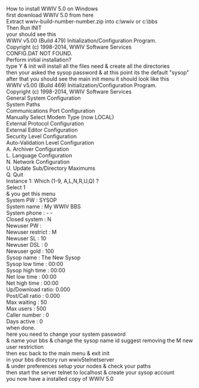 How to install WWIV 5.0 on Windows  
first download WWIV 5.0 from here  
Extract wwiv-build-number-number.zip into c:\wwiv or c:\bbs    
Then Run INIT    
your should see this  
WWIV v5.00 (Build 479) Initialization/Configuration Program.  
Copyright (c) 1998-2014, WWIV Software Services  
CONFIG.DAT NOT FOUND.  
Perform initial installation?  
type Y & init will install all the files need & create all the directories  
then your asked the sysop password & at this point its the default "sysop"  
after that you should see the main init menu it should look like this  
WWIV v5.00 (Build 469) Initialization/Configuration Program.  
Copyright (c) 1998-2014, WWIV Software Services  
General System Configuration  
System Paths  
Communications Port Configuration  
Manually Select Modem Type (now LOCAL)  
External Protocol Configuration  
External Editor Configuration  
Security Level Configuration  
Auto-Validation Level Configuration  
A. Archiver Configuration  
L. Language Configuration  
N. Network Configuration  
U. Update Sub/Directory Maximums  
Q. Quit  
Instance 1: Which (1-9, A,L,N,R,U,Q) ?  
Select 1   
& you get this menu  
System PW : SYSOP  
System name : My WWIV BBS  
System phone : - -  
Closed system : N  
Newuser PW :  
Newuser restrict : M  
Newuser SL : 10  
Newuser DSL : 0  
Newuser gold : 100  
Sysop name : The New Sysop  
Sysop low time : 00:00  
Sysop high time : 00:00  
Net low time : 00:00  
Net high time : 00:00  
Up/Download ratio: 0.000  
Post/Call ratio : 0.000  
Max waiting : 50  
Max users : 500  
Caller number : 0  
Days active : 0  
<ESC> when done.  
here you need to change your system password   
& name your bbs & change the sysop name id suggest removing the M new user restriction   
then esc back to the main menu & exit init  
in your bbs directory run wwiv5telnetserver  
& under preferences setup your nodes & check your paths   
then start the server telnet to localhost & create your sysop account  
you now have a installed copy of WWIV 5.0  
  

